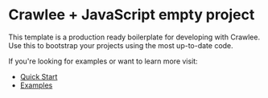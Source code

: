 # Crawlee + JavaScript empty project

This template is a production ready boilerplate for developing with Crawlee. Use this to bootstrap your projects using the most up-to-date code.

If you're looking for examples or want to learn more visit:

- [Quick Start](https://crawlee.dev/js/docs/quick-start)
- [Examples](https://crawlee.dev/js/docs/examples)

